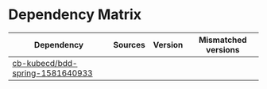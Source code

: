 # Dependency Matrix

Dependency | Sources | Version | Mismatched versions
---------- | ------- | ------- | -------------------
[cb-kubecd/bdd-spring-1581640933](https://github.com/cb-kubecd/bdd-spring-1581640933.git) |  | []() | 
